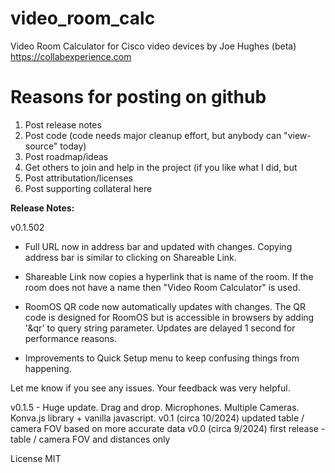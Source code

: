 # video_room_calc 
Video Room Calculator for Cisco video devices by Joe Hughes (beta)
https://collabexperience.com 

# Reasons for posting on github 
1) Post release notes 
2) Post code (code needs major cleanup effort, but anybody can "view-source" today)
3) Post roadmap/ideas
4) Get others to join and help in the project (if you like what I did, but 
5) Post attributation/licenses
6) Post supporting collateral here

**Release Notes:**

v0.1.502 
- Full URL now in address bar and updated with changes. Copying address bar is similar to clicking on Shareable Link.
- Shareable Link now copies a hyperlink that is name of the room.  If the room does not have a name then "Video Room Calculator" is used.
- RoomOS QR code now automatically updates with changes. The QR code is designed for RoomOS but is accessible in browsers by adding '&qr' to query string parameter.  Updates are delayed 1 second for performance reasons.

- Improvements to Quick Setup menu to keep confusing things from happening.

Let me know if you see any issues. Your feedback was very helpful.

v0.1.5 - Huge update.  Drag and drop.  Microphones.  Multiple Cameras. Konva.js library + vanilla javascript. 
v0.1 (circa 10/2024) updated table / camera FOV based on more accurate data 
v0.0 (circa 9/2024) first release - table / camera FOV and distances only 


License MIT 
